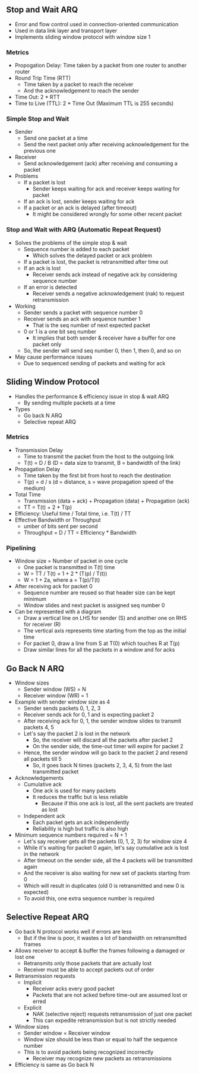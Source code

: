 ## Stop and Wait ARQ
- Error and flow control used in connection-oriented communication
- Used in data link layer and transport layer
- Implements sliding window protocol with window size 1

### Metrics
- Propogation Delay: Time taken by a packet from one router to another router
- Round Trip Time (RTT)
  - Time taken by a packet to reach the receiver
  - And the acknowledgement to reach the sender
- Time Out: 2 * RTT
- Time to Live (TTL): 2 * Time Out (Maximum TTL is 255 seconds)

### Simple Stop and Wait
- Sender
  - Send one packet at a time
  - Send the next packet only after receiving acknowledgement for the previous one
- Receiver
  - Send acknowledgement (ack) after receiving and consuming a packet
- Problems
  - If a packet is lost
    - Sender keeps waiting for ack and receiver keeps waiting for packet
  - If an ack is lost, sender keeps waiting for ack
  - If a packet or an ack is delayed (after timeout)
    - It might be considered wrongly for some other recent packet

### Stop and Wait with ARQ (Automatic Repeat Request)
- Solves the problems of the simple stop & wait
  - Sequence number is added to each packet
    - Which solves the delayed packet or ack problem
  - If a packet is lost, the packet is retransmitted after time out
  - If an ack is lost
    - Receiver sends ack instead of negative ack by considering sequence number
  - If an error is detected
    - Receiver sends a negative acknowledgement (nak) to request retransmission
- Working
  - Sender sends a packet with sequence number 0
  - Receiver sends an ack with sequence number 1
    - That is the seq number of next expected packet
  - 0 or 1 is a one bit seq number
    - It implies that both sender & receiver have a buffer for one packet only
  - So, the sender will send seq number 0, then 1, then 0, and so on
- May cause performance issues
  - Due to sequenced sending of packets and waiting for ack

## Sliding Window Protocol
- Handles the performance & efficiency issue in stop & wait ARQ
  - By sending multiple packets at a time
- Types
  - Go back N ARQ
  - Selective repeat ARQ

### Metrics
- Transmission Delay
  - Time to transmit the packet from the host to the outgoing link
  - T(t) = D / B (D = data size to transmit, B = bandwidth of the link)
- Propagation Delay
  - Time taken by the first bit from host to reach the destination
  - T(p) = d / s (d = distance, s = wave propagation speed of the medium)
- Total Time
  - Transmission (data + ack) + Propagation (data) + Propagation (ack)
  - TT = T(t) + 2 * T(p)
- Efficiency: Useful time / Total time, i.e. T(t) / TT
- Effective Bandwidth or Throughput
  - umber of bits sent per second
  - Throughput = D / TT = Efficiency * Bandwidth

### Pipelining
- Window size = Number of packet in one cycle
  - One packet is transmitted in T(t) time
  - W = TT / T(t) = 1 + 2 * (T(p) / T(t))
  - W = 1 + 2a, where a = T(p)/T(t)
- After receiving ack for packet 0
  - Sequence number are reused so that header size can be kept minimum
  - Window slides and next packet is assigned seq number 0
- Can be represented with a diagram
  - Draw a vertical line on LHS for sender (S) and another one on RHS for receiver (R)
  - The vertical axis represents time starting from the top as the initial time
  - For packet 0, draw a line from S at T(0) which touches R at T(p)
  - Draw similar lines for all the packets in a window and for acks

## Go Back N ARQ
- Window sizes
  - Sender window (WS) = N
  - Receiver window (WR) = 1
- Example with sender window size as 4
  - Sender sends packets 0, 1, 2, 3
  - Receiver sends ack for 0, 1 and is expecting packet 2
  - After receiving ack for 0, 1, the sender window slides to transmit packets 4, 5
  - Let's say the packet 2 is lost in the network
    - So, the receiver will discard all the packets after packet 2
    - On the sender side, the time-out timer will expire for packet 2
  - Hence, the sender window will go back to the packet 2 and resend all packets till 5
    - So, it goes back N times (packets 2, 3, 4, 5) from the last transmitted packet
- Acknowledgements
  - Cumulative ack
    - One ack is used for many packets
    - It reduces the traffic but is less reliable
      - Because if this one ack is lost, all the sent packets are treated as lost
  - Independent ack
    - Each packet gets an ack independently
    - Reliability is high but traffic is also high
- Minimum sequence numbers required = N + 1
  - Let's say receiver gets all the packets (0, 1, 2, 3) for window size 4
  - While it's waiting for packet 0 again, let's say cumulative ack is lost in the network
  - After timeout on the sender side, all the 4 packets will be transmitted again
  - And the receiver is also waiting for new set of packets starting from 0
  - Which will result in duplicates (old 0 is retransmitted and new 0 is expected)
  - To avoid this, one extra sequence number is required

## Selective Repeat ARQ
- Go back N protocol works well if errors are less
  - But if the line is poor, it wastes a lot of bandwidth on retransmitted frames
- Allows receiver to accept & buffer the frames following a damaged or lost one
  - Retransmits only those packets that are actually lost
  - Receiver must be able to accept packets out of order
- Retransmission requests
  - Implicit
    - Receiver acks every good packet
    - Packets that are not acked before time-out are assumed lost or erred
  - Explicit
    - NAK (selective reject) requests retransmission of just one packet
    - This can expedite retransmission but is not strictly needed
- Window sizes
  - Sender window = Receiver window
  - Window size should be less than or equal to half the sequence number
  - This is to avoid packets being recognized incorrectly
    - Receiver may recognize new packets as retransmissions
- Efficiency is same as Go back N

